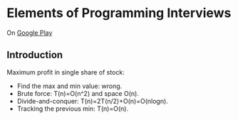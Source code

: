 # Elements of Programming Interviews
On [Google Play](https://play.google.com/books/reader?id=y6FLBQAAQBAJ&printsec=frontcover&output=reader&hl=en&pg=GBS.PP3)

## Introduction
Maximum profit in single share of stock:  
- Find the max and min value: wrong. 
- Brute force: T(n)=O(n^2) and space O(n). 
- Divide-and-conquer: T(n)=2T(n/2)+O(n)=O(nlogn). 
- Tracking the previous min: T(n)=O(n). 


